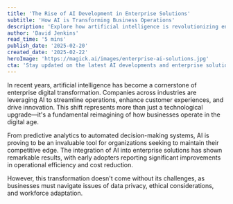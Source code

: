 ```yaml
---
title: 'The Rise of AI Development in Enterprise Solutions'
subtitle: 'How AI is Transforming Business Operations'
description: 'Explore how artificial intelligence is revolutionizing enterprise solutions and transforming traditional business operations across industries.'
author: 'David Jenkins'
read_time: '5 mins'
publish_date: '2025-02-20'
created_date: '2025-02-22'
heroImage: 'https://magick.ai/images/enterprise-ai-solutions.jpg'
cta: 'Stay updated on the latest AI developments and enterprise solutions by following us on LinkedIn. Join our growing community of innovation leaders!'
---
```


In recent years, artificial intelligence has become a cornerstone of enterprise digital transformation. Companies across industries are leveraging AI to streamline operations, enhance customer experiences, and drive innovation. This shift represents more than just a technological upgrade—it's a fundamental reimagining of how businesses operate in the digital age.

From predictive analytics to automated decision-making systems, AI is proving to be an invaluable tool for organizations seeking to maintain their competitive edge. The integration of AI into enterprise solutions has shown remarkable results, with early adopters reporting significant improvements in operational efficiency and cost reduction. 

However, this transformation doesn't come without its challenges, as businesses must navigate issues of data privacy, ethical considerations, and workforce adaptation.